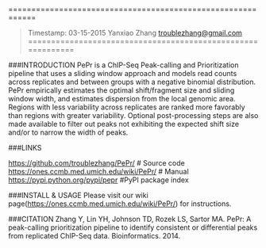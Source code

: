 
============================================================
> Timestamp: 03-15-2015 Yanxiao Zhang troublezhang@gmail.com
============================================================

###INTRODUCTION
PePr is a ChIP-Seq Peak-calling and Prioritization pipeline 
that uses a sliding window approach and models read counts across 
replicates and between groups with a negative binomial distribution. 
PePr empirically estimates the optimal shift/fragment size and 
sliding window width, and estimates dispersion from the local genomic
area. Regions with less variability across replicates are ranked more
favorably than regions with greater variability. Optional 
post-processing steps are also made available to filter out peaks
not exhibiting the expected shift size and/or to narrow the width of peaks.

###LINKS

https://github.com/troublezhang/PePr/ # Source code
https://ones.ccmb.med.umich.edu/wiki/PePr/ # Manual
https://pypi.python.org/pypi/pepr #PyPI package index


###INSTALL & USAGE
Please visit our wiki page(https://ones.ccmb.med.umich.edu/wiki/PePr/) for instructions. 

###CITATION
Zhang Y, Lin YH, Johnson TD, Rozek LS, Sartor MA. PePr: A peak-calling prioritization pipeline to identify consistent or differential peaks from replicated ChIP-Seq data. Bioinformatics. 2014.
